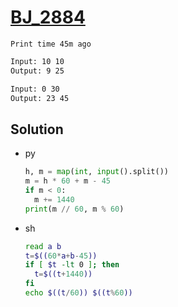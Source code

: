 # [BJ_2884](https://acmicpc.net/problem/2884)

```en
Print time 45m ago
```

```txt
Input: 10 10
Output: 9 25

Input: 0 30
Output: 23 45
```

## Solution

* py

  ```py
  h, m = map(int, input().split())
  m = h * 60 + m - 45
  if m < 0:
    m += 1440
  print(m // 60, m % 60)
  ```

* sh

  ```sh
  read a b
  t=$((60*a+b-45))
  if [ $t -lt 0 ]; then
    t=$((t+1440))
  fi
  echo $((t/60)) $((t%60))
  ```
